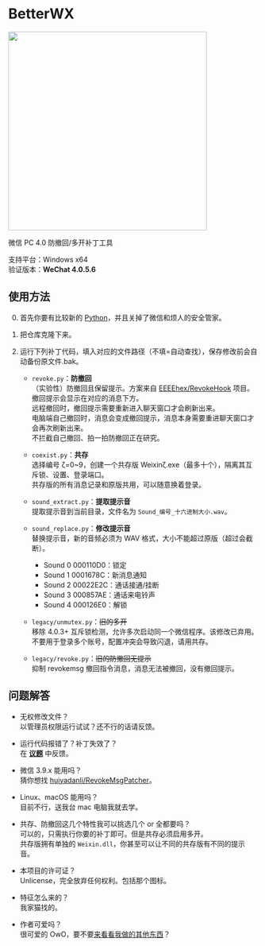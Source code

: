 # BetterWX
<img width="400" src="https://github.com/user-attachments/assets/4bdfb590-d913-4543-b54c-347f6b1d14e7" />

微信 PC 4.0 防撤回/多开补丁工具

支持平台：Windows x64<br>
验证版本：**WeChat 4.0.5.6**

## 使用方法
0. 首先你要有比较新的 [Python](https://www.python.org/downloads/)，并且关掉了微信和烦人的安全管家。
1. 把仓库克隆下来。
2. 运行下列补丁代码，填入对应的文件路径（不填=自动查找），保存修改前会自动备份原文件.bak。<br>

   - `revoke.py`：**防撤回**<br>（实验性）防撤回且保留提示。方案来自 [EEEEhex/RevokeHook](https://github.com/EEEEhex/RevokeHook) 项目。<br>撤回提示会显示在对应的消息下方。<br>远程撤回时，撤回提示需要重新进入聊天窗口才会刷新出来。<br>电脑端自己撤回时，消息会变成撤回提示，消息本身需要重进聊天窗口才会再次刷新出来。<br>不拦截自己撤回、拍一拍防撤回正在研究。

   - `coexist.py`：**共存**<br>选择编号 ζ=0~9，创建一个共存版 Weixinζ.exe（最多十个），隔离其互斥锁、设置、登录端口。<br>共存版的所有消息记录和原版共用，可以随意换着登录。

   - `sound_extract.py`：**提取提示音**<br>提取提示音到当前目录，文件名为 `Sound_编号_十六进制大小.wav`。

   - `sound_replace.py`：**修改提示音**<br>替换提示音，新的音频必须为 WAV 格式，大小不能超过原版（超过会截断）。<br>
     - Sound 0 000110D0：锁定
     - Sound 1 0001678C：新消息通知
     - Sound 2 00022E2C：通话接通/挂断
     - Sound 3 000857AE：通话来电铃声
     - Sound 4 000126E0：解锁

   - `legacy/unmutex.py`：~~旧的多开~~<br>移除 4.0.3+ 互斥锁检测，允许多次启动同一个微信程序。该修改已弃用。<br>不要用于登录多个账号，配置冲突会导致闪退，请用共存。

   - `legacy/revoke.py`：~~旧的防撤回无提示~~<br>抑制 revokemsg 撤回指令消息，消息无法被撤回，没有撤回提示。

## 问题解答

- 无权修改文件？<br>
  以管理员权限运行试试？还不行的话请反馈。

- 运行代码报错了？补丁失效了？<br>
  在 [**议题**](https://github.com/zetaloop/BetterWX/issues) 中反馈。

- 微信 3.9.x 能用吗？<br>
  猜你想找 [huiyadanli/RevokeMsgPatcher](https://github.com/huiyadanli/RevokeMsgPatcher)。

- Linux、macOS 能用吗？<br>
  目前不行，送我台 mac 电脑我就去学。

- 共存、防撤回这几个特性我可以挑选几个 or 全都要吗？<br>
  可以的，只需执行你要的补丁即可。但是共存必须启用多开。<br>共存版拥有单独的 `Weixin.dll`，你甚至可以让不同的共存版有不同的提示音。

- 本项目的许可证？<br>
  Unlicense，完全放弃任何权利。包括那个图标。

- 特征怎么来的？<br>
  我家猫找的。

- 作者可爱吗？<br>
  很可爱的 OwO，要不要[来看看我做的其他东西](https://github.com/zetaloop)？

